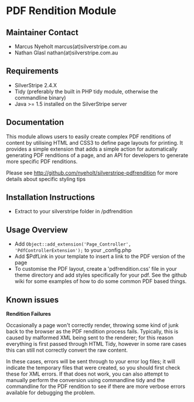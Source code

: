 # PDF Rendition Module

## Maintainer Contact

* Marcus Nyeholt marcus(at)silverstripe.com.au
* Nathan Glasl nathan(at)silverstripe.com.au

## Requirements

* SilverStripe 2.4.X
* Tidy (preferably the built in PHP tidy module, otherwise the commandline
binary)
* Java >= 1.5 installed on the SilverStripe server

## Documentation

This module allows users to easily create complex PDF renditions of content
by utilising HTML and CSS3 to define page layouts for printing. It provides
a simple extension that adds a simple action for automatically generating
PDF renditions of a page, and an API for developers to generate more
specific PDF renditions.

Please see http://github.com/nyeholt/silverstripe-pdfrendition for more
details about specific styling tips

## Installation Instructions

* Extract to your silverstripe folder in /pdfrendition

## Usage Overview

* Add `Object::add_extension('Page_Controller', 'PdfControllerExtension');` to
  your _config.php
* Add $PdfLink in your template to insert a link to the PDF version of the page
* To customise the PDF layout, create a 'pdfrendition.css' file in your theme
  directory and add styles specifically for your pdf. See the github wiki
  for some examples of how to do some common PDF based things.


## Known issues

**Rendition Failures**

Occasionally a page won't correctly render, throwing some kind of junk
back to the browser as the PDF rendition process fails. Typically,
this is caused by malformed XML being sent to the renderer; for this reason
everything is first passed through HTML Tidy, however in some rare cases
this can still not correctly convert the raw content.

In these cases, errors will be sent through to your error log files; it
will indicate the temporary files that were created, so you should first
check these for XML errors. If that does not work, you can also
attempt to manually perform the conversion using commandline tidy
and the commandline for the PDF rendition to see if there are more
verbose errors available for debugging the problem. 
